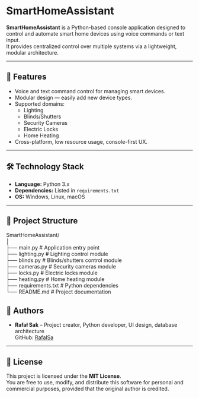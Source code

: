 # SmartHomeAssistant

**SmartHomeAssistant** is a Python-based console application designed to control and automate smart home devices using voice commands or text input.  
It provides centralized control over multiple systems via a lightweight, modular architecture.

---

## 🚀 Features

- Voice and text command control for managing smart devices.
- Modular design — easily add new device types.
- Supported domains:
  - Lighting
  - Blinds/Shutters
  - Security Cameras
  - Electric Locks
  - Home Heating
- Cross-platform, low resource usage, console-first UX.

---

## 🛠 Technology Stack

- **Language:** Python 3.x  
- **Dependencies:** Listed in `requirements.txt`  
- **OS:** Windows, Linux, macOS  

---

## 📂 Project Structure

SmartHomeAssistant/  
│  
├── main.py # Application entry point  
├── lighting.py # Lighting control module  
├── blinds.py # Blinds/shutters control module  
├── cameras.py # Security cameras module  
├── locks.py # Electric locks module  
├── heating.py # Home heating module  
├── requirements.txt # Python dependencies  
└── README.md # Project documentation  

## 👥 Authors

- **Rafał Sak** – Project creator, Python developer, UI design, database architecture  
  GitHub: [RafalSa](https://github.com/RafalSa)  

---

## 📜 License

This project is licensed under the **MIT License**.  
You are free to use, modify, and distribute this software for personal and commercial purposes, provided that the original author is credited.
